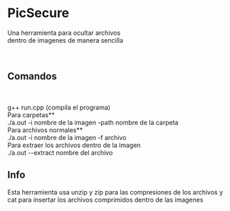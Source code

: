 <h1>PicSecure</h2>
<p>
Una herramienta para ocultar archivos<br>
dentro de imagenes de manera sencilla
</p><br>
<h2>Comandos</h2><br>
<p>
g++ run.cpp (compila el programa)<br>
Para carpetas**<br>
./a.out -i nombre de la imagen -path nombre de la carpeta<br>
Para archivos normales**<br>
./a.out -i nombre de la imagen -f archivo <br>
Para extraer los archivos dentro de la imagen<br>
./a.out --extract nombre del archivo<br>
<h2>Info</h2>
Esta herramienta usa unzip y zip para las compresiones de los archivos y<br>
cat para insertar los archivos comprimidos dentro de las imagenes<br>

  
